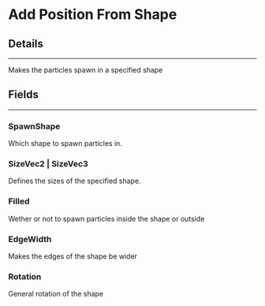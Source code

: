 # Add Position From Shape

## Details

---

Makes the particles spawn in a specified shape

## Fields

---

### SpawnShape

Which shape to spawn particles in.

### SizeVec2 | SizeVec3

Defines the sizes of the specified shape.

### Filled

Wether or not to spawn particles inside the shape or outside

### EdgeWidth

Makes the edges of the shape be wider

### Rotation

General rotation of the shape

